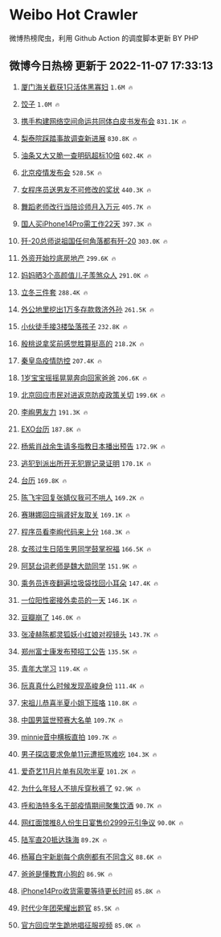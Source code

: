 # Weibo Hot Crawler 



微博热榜爬虫，利用 Github Action 的调度脚本更新 BY PHP 


## 微博今日热榜 更新于 2022-11-07 17:33:13 
1. [厦门海关截获1只活体黑寡妇](https://s.weibo.com/weibo?q=%23%E5%8E%A6%E9%97%A8%E6%B5%B7%E5%85%B3%E6%88%AA%E8%8E%B71%E5%8F%AA%E6%B4%BB%E4%BD%93%E9%BB%91%E5%AF%A1%E5%A6%87%23&t=31&band_rank=1&Refer=top) `1.6M 🔥` 

1. [饺子](https://s.weibo.com/weibo?q=%E9%A5%BA%E5%AD%90&t=31&band_rank=2&Refer=top) `1.0M 🔥` 

1. [携手构建网络空间命运共同体白皮书发布会](https://s.weibo.com/weibo?q=%23%E6%90%BA%E6%89%8B%E6%9E%84%E5%BB%BA%E7%BD%91%E7%BB%9C%E7%A9%BA%E9%97%B4%E5%91%BD%E8%BF%90%E5%85%B1%E5%90%8C%E4%BD%93%E7%99%BD%E7%9A%AE%E4%B9%A6%E5%8F%91%E5%B8%83%E4%BC%9A%23&t=31&band_rank=3&Refer=top) `831.1K 🔥` 

1. [梨泰院踩踏事故调查新进展](https://s.weibo.com/weibo?q=%23%E6%A2%A8%E6%B3%B0%E9%99%A2%E8%B8%A9%E8%B8%8F%E4%BA%8B%E6%95%85%E8%B0%83%E6%9F%A5%E6%96%B0%E8%BF%9B%E5%B1%95%23&t=31&band_rank=4&Refer=top) `830.8K 🔥` 

1. [油条又大又脆一查明矾超标10倍](https://s.weibo.com/weibo?q=%23%E6%B2%B9%E6%9D%A1%E5%8F%88%E5%A4%A7%E5%8F%88%E8%84%86%E4%B8%80%E6%9F%A5%E6%98%8E%E7%9F%BE%E8%B6%85%E6%A0%8710%E5%80%8D%23&t=31&band_rank=5&Refer=top) `602.4K 🔥` 

1. [北京疫情发布会](https://s.weibo.com/weibo?q=%23%E5%8C%97%E4%BA%AC%E7%96%AB%E6%83%85%E5%8F%91%E5%B8%83%E4%BC%9A%23&t=31&band_rank=6&Refer=top) `528.5K 🔥` 

1. [女程序员送男友不可修改的奖状](https://s.weibo.com/weibo?q=%23%E5%A5%B3%E7%A8%8B%E5%BA%8F%E5%91%98%E9%80%81%E7%94%B7%E5%8F%8B%E4%B8%8D%E5%8F%AF%E4%BF%AE%E6%94%B9%E7%9A%84%E5%A5%96%E7%8A%B6%23&t=31&band_rank=7&Refer=top) `440.3K 🔥` 

1. [舞蹈老师改行当陪诊师月入万元](https://s.weibo.com/weibo?q=%23%E8%88%9E%E8%B9%88%E8%80%81%E5%B8%88%E6%94%B9%E8%A1%8C%E5%BD%93%E9%99%AA%E8%AF%8A%E5%B8%88%E6%9C%88%E5%85%A5%E4%B8%87%E5%85%83%23&t=31&band_rank=8&Refer=top) `405.7K 🔥` 

1. [国人买iPhone14Pro需工作22天](https://s.weibo.com/weibo?q=%23%E5%9B%BD%E4%BA%BA%E4%B9%B0iPhone14Pro%E9%9C%80%E5%B7%A5%E4%BD%9C22%E5%A4%A9%23&t=31&band_rank=9&Refer=top) `397.3K 🔥` 

1. [歼-20总师说祖国任何角落都有歼-20](https://s.weibo.com/weibo?q=%23%E6%AD%BC-20%E6%80%BB%E5%B8%88%E8%AF%B4%E7%A5%96%E5%9B%BD%E4%BB%BB%E4%BD%95%E8%A7%92%E8%90%BD%E9%83%BD%E6%9C%89%E6%AD%BC-20%23&t=31&band_rank=10&Refer=top) `303.0K 🔥` 

1. [外资开始抄底房地产](https://s.weibo.com/weibo?q=%23%E5%A4%96%E8%B5%84%E5%BC%80%E5%A7%8B%E6%8A%84%E5%BA%95%E6%88%BF%E5%9C%B0%E4%BA%A7%23&t=31&band_rank=11&Refer=top) `299.6K 🔥` 

1. [妈妈晒3个高颜值儿子羡煞众人](https://s.weibo.com/weibo?q=%23%E5%A6%88%E5%A6%88%E6%99%923%E4%B8%AA%E9%AB%98%E9%A2%9C%E5%80%BC%E5%84%BF%E5%AD%90%E7%BE%A1%E7%85%9E%E4%BC%97%E4%BA%BA%23&t=31&band_rank=12&Refer=top) `291.0K 🔥` 

1. [立冬三件套](https://s.weibo.com/weibo?q=%23%E7%AB%8B%E5%86%AC%E4%B8%89%E4%BB%B6%E5%A5%97%23&t=31&band_rank=13&Refer=top) `288.4K 🔥` 

1. [外公地里挖出1万多存款救济外孙](https://s.weibo.com/weibo?q=%23%E5%A4%96%E5%85%AC%E5%9C%B0%E9%87%8C%E6%8C%96%E5%87%BA1%E4%B8%87%E5%A4%9A%E5%AD%98%E6%AC%BE%E6%95%91%E6%B5%8E%E5%A4%96%E5%AD%99%23&t=31&band_rank=14&Refer=top) `261.5K 🔥` 

1. [小伙徒手接3楼坠落孩子](https://s.weibo.com/weibo?q=%23%E5%B0%8F%E4%BC%99%E5%BE%92%E6%89%8B%E6%8E%A53%E6%A5%BC%E5%9D%A0%E8%90%BD%E5%AD%A9%E5%AD%90%23&t=31&band_rank=15&Refer=top) `232.8K 🔥` 

1. [殷桃说拿奖前感觉胜算挺高的](https://s.weibo.com/weibo?q=%23%E6%AE%B7%E6%A1%83%E8%AF%B4%E6%8B%BF%E5%A5%96%E5%89%8D%E6%84%9F%E8%A7%89%E8%83%9C%E7%AE%97%E6%8C%BA%E9%AB%98%E7%9A%84%23&t=31&band_rank=16&Refer=top) `218.2K 🔥` 

1. [秦皇岛疫情防控](https://s.weibo.com/weibo?q=%E7%A7%A6%E7%9A%87%E5%B2%9B%E7%96%AB%E6%83%85%E9%98%B2%E6%8E%A7&t=31&band_rank=17&Refer=top) `207.4K 🔥` 

1. [1岁宝宝摇摇晃晃奔向回家爸爸](https://s.weibo.com/weibo?q=%231%E5%B2%81%E5%AE%9D%E5%AE%9D%E6%91%87%E6%91%87%E6%99%83%E6%99%83%E5%A5%94%E5%90%91%E5%9B%9E%E5%AE%B6%E7%88%B8%E7%88%B8%23&t=31&band_rank=18&Refer=top) `206.6K 🔥` 

1. [北京回应市民对进返京防疫政策关切](https://s.weibo.com/weibo?q=%23%E5%8C%97%E4%BA%AC%E5%9B%9E%E5%BA%94%E5%B8%82%E6%B0%91%E5%AF%B9%E8%BF%9B%E8%BF%94%E4%BA%AC%E9%98%B2%E7%96%AB%E6%94%BF%E7%AD%96%E5%85%B3%E5%88%87%23&t=31&band_rank=19&Refer=top) `199.6K 🔥` 

1. [李峋男友力](https://s.weibo.com/weibo?q=%E6%9D%8E%E5%B3%8B%E7%94%B7%E5%8F%8B%E5%8A%9B&t=31&band_rank=20&Refer=top) `191.3K 🔥` 

1. [EXO台历](https://s.weibo.com/weibo?q=EXO%E5%8F%B0%E5%8E%86&t=31&band_rank=21&Refer=top) `187.8K 🔥` 

1. [杨紫肖战余生请多指教日本播出预告](https://s.weibo.com/weibo?q=%23%E6%9D%A8%E7%B4%AB%E8%82%96%E6%88%98%E4%BD%99%E7%94%9F%E8%AF%B7%E5%A4%9A%E6%8C%87%E6%95%99%E6%97%A5%E6%9C%AC%E6%92%AD%E5%87%BA%E9%A2%84%E5%91%8A%23&t=31&band_rank=22&Refer=top) `172.9K 🔥` 

1. [逃犯到派出所开无犯罪记录证明](https://s.weibo.com/weibo?q=%23%E9%80%83%E7%8A%AF%E5%88%B0%E6%B4%BE%E5%87%BA%E6%89%80%E5%BC%80%E6%97%A0%E7%8A%AF%E7%BD%AA%E8%AE%B0%E5%BD%95%E8%AF%81%E6%98%8E%23&t=31&band_rank=23&Refer=top) `170.1K 🔥` 

1. [台历](https://s.weibo.com/weibo?q=%E5%8F%B0%E5%8E%86&t=31&band_rank=24&Refer=top) `169.8K 🔥` 

1. [陈飞宇回复张婧仪我可不哄人](https://s.weibo.com/weibo?q=%23%E9%99%88%E9%A3%9E%E5%AE%87%E5%9B%9E%E5%A4%8D%E5%BC%A0%E5%A9%A7%E4%BB%AA%E6%88%91%E5%8F%AF%E4%B8%8D%E5%93%84%E4%BA%BA%23&t=31&band_rank=25&Refer=top) `169.2K 🔥` 

1. [赛琳娜回应捐肾好友取关](https://s.weibo.com/weibo?q=%23%E8%B5%9B%E7%90%B3%E5%A8%9C%E5%9B%9E%E5%BA%94%E6%8D%90%E8%82%BE%E5%A5%BD%E5%8F%8B%E5%8F%96%E5%85%B3%23&t=31&band_rank=26&Refer=top) `169.1K 🔥` 

1. [程序员看李峋代码来上分](https://s.weibo.com/weibo?q=%23%E7%A8%8B%E5%BA%8F%E5%91%98%E7%9C%8B%E6%9D%8E%E5%B3%8B%E4%BB%A3%E7%A0%81%E6%9D%A5%E4%B8%8A%E5%88%86%23&t=31&band_rank=27&Refer=top) `168.3K 🔥` 

1. [女孩过生日陌生男同学鼓掌祝福](https://s.weibo.com/weibo?q=%23%E5%A5%B3%E5%AD%A9%E8%BF%87%E7%94%9F%E6%97%A5%E9%99%8C%E7%94%9F%E7%94%B7%E5%90%8C%E5%AD%A6%E9%BC%93%E6%8E%8C%E7%A5%9D%E7%A6%8F%23&t=31&band_rank=28&Refer=top) `166.5K 🔥` 

1. [阿瑟台词老师是魏大勋同学](https://s.weibo.com/weibo?q=%23%E9%98%BF%E7%91%9F%E5%8F%B0%E8%AF%8D%E8%80%81%E5%B8%88%E6%98%AF%E9%AD%8F%E5%A4%A7%E5%8B%8B%E5%90%8C%E5%AD%A6%23&t=31&band_rank=29&Refer=top) `151.9K 🔥` 

1. [乘务员连夜翻遍垃圾袋找回小耳朵](https://s.weibo.com/weibo?q=%23%E4%B9%98%E5%8A%A1%E5%91%98%E8%BF%9E%E5%A4%9C%E7%BF%BB%E9%81%8D%E5%9E%83%E5%9C%BE%E8%A2%8B%E6%89%BE%E5%9B%9E%E5%B0%8F%E8%80%B3%E6%9C%B5%23&t=31&band_rank=30&Refer=top) `147.4K 🔥` 

1. [一位阳性密接外卖员的一天](https://s.weibo.com/weibo?q=%23%E4%B8%80%E4%BD%8D%E9%98%B3%E6%80%A7%E5%AF%86%E6%8E%A5%E5%A4%96%E5%8D%96%E5%91%98%E7%9A%84%E4%B8%80%E5%A4%A9%23&t=31&band_rank=31&Refer=top) `146.1K 🔥` 

1. [豆瓣崩了](https://s.weibo.com/weibo?q=%23%E8%B1%86%E7%93%A3%E5%B4%A9%E4%BA%86%23&t=31&band_rank=32&Refer=top) `146.0K 🔥` 

1. [张凌赫陈都灵狐妖小红娘对视镜头](https://s.weibo.com/weibo?q=%23%E5%BC%A0%E5%87%8C%E8%B5%AB%E9%99%88%E9%83%BD%E7%81%B5%E7%8B%90%E5%A6%96%E5%B0%8F%E7%BA%A2%E5%A8%98%E5%AF%B9%E8%A7%86%E9%95%9C%E5%A4%B4%23&t=31&band_rank=33&Refer=top) `143.7K 🔥` 

1. [郑州富士康发布预招工公告](https://s.weibo.com/weibo?q=%23%E9%83%91%E5%B7%9E%E5%AF%8C%E5%A3%AB%E5%BA%B7%E5%8F%91%E5%B8%83%E9%A2%84%E6%8B%9B%E5%B7%A5%E5%85%AC%E5%91%8A%23&t=31&band_rank=34&Refer=top) `135.5K 🔥` 

1. [青年大学习](https://s.weibo.com/weibo?q=%23%E9%9D%92%E5%B9%B4%E5%A4%A7%E5%AD%A6%E4%B9%A0%23&t=31&band_rank=35&Refer=top) `119.4K 🔥` 

1. [阮真真什么时候发现高峻身份](https://s.weibo.com/weibo?q=%23%E9%98%AE%E7%9C%9F%E7%9C%9F%E4%BB%80%E4%B9%88%E6%97%B6%E5%80%99%E5%8F%91%E7%8E%B0%E9%AB%98%E5%B3%BB%E8%BA%AB%E4%BB%BD%23&t=31&band_rank=36&Refer=top) `111.4K 🔥` 

1. [宋祖儿恭喜半夏小姐下班咯](https://s.weibo.com/weibo?q=%23%E5%AE%8B%E7%A5%96%E5%84%BF%E6%81%AD%E5%96%9C%E5%8D%8A%E5%A4%8F%E5%B0%8F%E5%A7%90%E4%B8%8B%E7%8F%AD%E5%92%AF%23&t=31&band_rank=37&Refer=top) `110.8K 🔥` 

1. [中国男篮世预赛大名单](https://s.weibo.com/weibo?q=%23%E4%B8%AD%E5%9B%BD%E7%94%B7%E7%AF%AE%E4%B8%96%E9%A2%84%E8%B5%9B%E5%A4%A7%E5%90%8D%E5%8D%95%23&t=31&band_rank=38&Refer=top) `109.7K 🔥` 

1. [minnie音中横板直拍](https://s.weibo.com/weibo?q=%23minnie%E9%9F%B3%E4%B8%AD%E6%A8%AA%E6%9D%BF%E7%9B%B4%E6%8B%8D%23&t=31&band_rank=39&Refer=top) `109.7K 🔥` 

1. [男子探店要求免单11元遭拒骂难吃](https://s.weibo.com/weibo?q=%23%E7%94%B7%E5%AD%90%E6%8E%A2%E5%BA%97%E8%A6%81%E6%B1%82%E5%85%8D%E5%8D%9511%E5%85%83%E9%81%AD%E6%8B%92%E9%AA%82%E9%9A%BE%E5%90%83%23&t=31&band_rank=40&Refer=top) `104.3K 🔥` 

1. [爱奇艺11月片单有风吹半夏](https://s.weibo.com/weibo?q=%23%E7%88%B1%E5%A5%87%E8%89%BA11%E6%9C%88%E7%89%87%E5%8D%95%E6%9C%89%E9%A3%8E%E5%90%B9%E5%8D%8A%E5%A4%8F%23&t=31&band_rank=41&Refer=top) `101.2K 🔥` 

1. [为什么年轻人不排斥穿秋裤了](https://s.weibo.com/weibo?q=%23%E4%B8%BA%E4%BB%80%E4%B9%88%E5%B9%B4%E8%BD%BB%E4%BA%BA%E4%B8%8D%E6%8E%92%E6%96%A5%E7%A9%BF%E7%A7%8B%E8%A3%A4%E4%BA%86%23&t=31&band_rank=42&Refer=top) `92.9K 🔥` 

1. [呼和浩特多名干部疫情期间聚集饮酒](https://s.weibo.com/weibo?q=%23%E5%91%BC%E5%92%8C%E6%B5%A9%E7%89%B9%E5%A4%9A%E5%90%8D%E5%B9%B2%E9%83%A8%E7%96%AB%E6%83%85%E6%9C%9F%E9%97%B4%E8%81%9A%E9%9B%86%E9%A5%AE%E9%85%92%23&t=31&band_rank=43&Refer=top) `90.7K 🔥` 

1. [网红面馆推8人份生日宴售价2999元引争议](https://s.weibo.com/weibo?q=%23%E7%BD%91%E7%BA%A2%E9%9D%A2%E9%A6%86%E6%8E%A88%E4%BA%BA%E4%BB%BD%E7%94%9F%E6%97%A5%E5%AE%B4%E5%94%AE%E4%BB%B72999%E5%85%83%E5%BC%95%E4%BA%89%E8%AE%AE%23&t=31&band_rank=44&Refer=top) `90.0K 🔥` 

1. [陆军直20抵达珠海](https://s.weibo.com/weibo?q=%23%E9%99%86%E5%86%9B%E7%9B%B420%E6%8A%B5%E8%BE%BE%E7%8F%A0%E6%B5%B7%23&t=31&band_rank=45&Refer=top) `89.2K 🔥` 

1. [杨幂白宇新剧每个病例都有不同含义](https://s.weibo.com/weibo?q=%23%E6%9D%A8%E5%B9%82%E7%99%BD%E5%AE%87%E6%96%B0%E5%89%A7%E6%AF%8F%E4%B8%AA%E7%97%85%E4%BE%8B%E9%83%BD%E6%9C%89%E4%B8%8D%E5%90%8C%E5%90%AB%E4%B9%89%23&t=31&band_rank=46&Refer=top) `88.6K 🔥` 

1. [爸爸是懂教育小狗的](https://s.weibo.com/weibo?q=%23%E7%88%B8%E7%88%B8%E6%98%AF%E6%87%82%E6%95%99%E8%82%B2%E5%B0%8F%E7%8B%97%E7%9A%84%23&t=31&band_rank=47&Refer=top) `86.9K 🔥` 

1. [iPhone14Pro收货需要等待更长时间](https://s.weibo.com/weibo?q=%23iPhone14Pro%E6%94%B6%E8%B4%A7%E9%9C%80%E8%A6%81%E7%AD%89%E5%BE%85%E6%9B%B4%E9%95%BF%E6%97%B6%E9%97%B4%23&t=31&band_rank=48&Refer=top) `85.8K 🔥` 

1. [时代少年团荣耀出题官](https://s.weibo.com/weibo?q=%23%E6%97%B6%E4%BB%A3%E5%B0%91%E5%B9%B4%E5%9B%A2%E8%8D%A3%E8%80%80%E5%87%BA%E9%A2%98%E5%AE%98%23&t=31&band_rank=49&Refer=top) `85.5K 🔥` 

1. [官方回应学生跪地唱征服视频](https://s.weibo.com/weibo?q=%23%E5%AE%98%E6%96%B9%E5%9B%9E%E5%BA%94%E5%AD%A6%E7%94%9F%E8%B7%AA%E5%9C%B0%E5%94%B1%E5%BE%81%E6%9C%8D%E8%A7%86%E9%A2%91%23&t=31&band_rank=50&Refer=top) `85.0K 🔥` 

